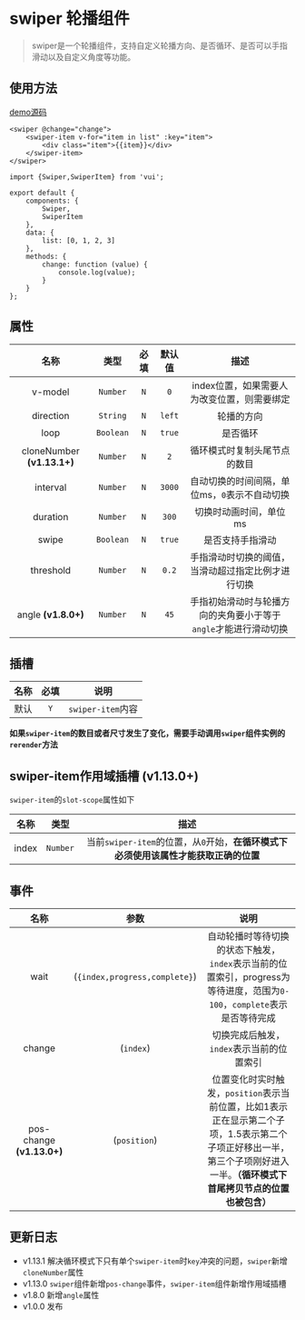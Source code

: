 # swiper 轮播组件

> swiper是一个轮播组件，支持自定义轮播方向、是否循环、是否可以手指滑动以及自定义角度等功能。

## 使用方法

[demo源码](https://gitlab.vmic.xyz/game-fed/vui/blob/master/demo/src/views/components/swiper/index.vue)

```
<swiper @change="change">
    <swiper-item v-for="item in list" :key="item">
        <div class="item">{{item}}</div>
    </swiper-item>
</swiper>
```

```
import {Swiper,SwiperItem} from 'vui';

export default {
    components: {
        Swiper,
        SwiperItem
    },
    data: {
        list: [0, 1, 2, 3]
    },
    methods: {
        change: function (value) {
            console.log(value);
        }
    }
};
```

## 属性

|            名称            |   类型    | 必填  | 默认值 |                              描述                               |
| :------------------------: | :-------: | :---: | :----: | :-------------------------------------------------------------: |
|          v-model           | `Number`  |  `N`  |  `0`   |           index位置，如果需要人为改变位置，则需要绑定           |
|         direction          | `String`  |  `N`  | `left` |                           轮播的方向                            |
|            loop            | `Boolean` |  `N`  | `true` |                            是否循环                             |
| cloneNumber **(v1.13.1+)** | `Number`  |  `N`  |  `2`   |                  循环模式时复制头尾节点的数目                   |
|          interval          | `Number`  |  `N`  | `3000` |          自动切换的时间间隔，单位ms，`0`表示不自动切换          |
|          duration          | `Number`  |  `N`  | `300`  |                     切换时动画时间，单位ms                      |
|           swipe            | `Boolean` |  `N`  | `true` |                        是否支持手指滑动                         |
|         threshold          | `Number`  |  `N`  | `0.2`  |       手指滑动时切换的阈值，当滑动超过指定比例才进行切换        |
|    angle **(v1.8.0+)**     | `Number`  |  `N`  |  `45`  | 手指初始滑动时与轮播方向的夹角要小于等于`angle`才能进行滑动切换 |

## 插槽

| 名称  | 必填  |       说明        |
| :---: | :---: | :---------------: |
| 默认  |  `Y`  | `swiper-item`内容 |

**如果`swiper-item`的数目或者尺寸发生了变化，需要手动调用`swiper`组件实例的`rerender`方法**

## swiper-item作用域插槽 (v1.13.0+)

`swiper-item`的`slot-scope`属性如下

| 名称  |   类型   |                                         描述                                         |
| :---: | :------: | :----------------------------------------------------------------------------------: |
| index | `Number` | 当前`swiper-item`的位置，从`0`开始，**在循环模式下必须使用该属性才能获取正确的位置** |

## 事件

|           名称            |             参数              |                                                                                     说明                                                                                     |
| :-----------------------: | :---------------------------: | :--------------------------------------------------------------------------------------------------------------------------------------------------------------------------: |
|           wait            | (`{index,progress,complete}`) |                           自动轮播时等待切换的状态下触发，`index`表示当前的位置索引，progress为等待进度，范围为`0-100`，`complete`表示是否等待完成                           |
|          change           |           (`index`)           |                                                                  切换完成后触发，`index`表示当前的位置索引                                                                   |
| pos-change **(v1.13.0+)** |         (`position`)          | 位置变化时实时触发，`position`表示当前位置，比如1表示正在显示第二个子项，1.5表示第二个子项正好移出一半，第三个子项刚好进入一半。**（循环模式下首尾拷贝节点的位置也被包含）** |

## 更新日志

* v1.13.1 解决循环模式下只有单个`swiper-item`时`key`冲突的问题，`swiper`新增`cloneNumber`属性
* v1.13.0 `swiper`组件新增`pos-change`事件，`swiper-item`组件新增作用域插槽
* v1.8.0 新增`angle`属性
* v1.0.0 发布
